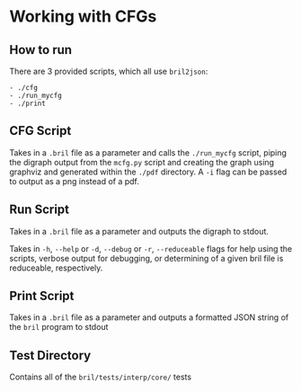 # Working with CFGs

## How to run

There are 3 provided scripts, which all use `bril2json`:

    - ./cfg
    - ./run_mycfg
    - ./print

## CFG Script

Takes in a `.bril` file as a parameter and calls
the `./run_mycfg` script, piping the digraph output from the `mcfg.py`
script and creating the graph using graphviz and generated within the
`./pdf` directory. A `-i` flag can be passed to output as a png instead
of a pdf.

## Run Script

Takes in a `.bril` file as a parameter and outputs the
digraph to stdout.

Takes in `-h`, `--help` or `-d`, `--debug` or `-r`, `--reduceable` flags for help
using the scripts, verbose output for debugging, or determining of a given bril file
is reduceable, respectively.

## Print Script

Takes in a `.bril` file as a parameter and outputs a formatted
JSON string of the `bril` program to stdout

## Test Directory

Contains all of the `bril/tests/interp/core/` tests
